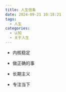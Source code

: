 ```yaml
---
title: 人生信条
date: 2024-09-21 10:18:21
tags:
  - 人生
categories:
  - 认知
  - 关于人生
---
```




- 内核稳定

- 做正确的事

- 长期主义

- 专注当下

  
